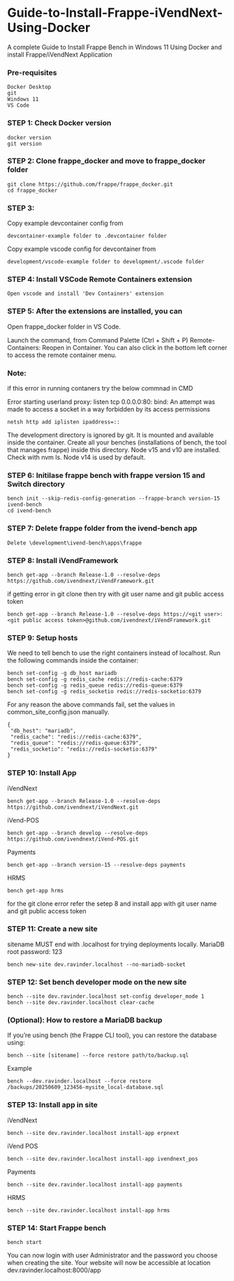 # Guide-to-Install-Frappe-iVendNext-Using-Docker

A complete Guide to Install Frappe Bench in Windows 11 Using Docker and install Frappe/iVendNext Application

### Pre-requisites 

    Docker Desktop
    git
    Windows 11 
    VS Code

### STEP 1: Check Docker version
    docker version
    git version

### STEP 2:  Clone frappe_docker and move to frappe_docker folder

    git clone https://github.com/frappe/frappe_docker.git
    cd frappe_docker

### STEP 3:

   Copy example devcontainer config from 
    
    devcontainer-example folder to .devcontainer folder
    
   Copy example vscode config for devcontainer from 
    
    development/vscode-example folder to development/.vscode folder
   
### STEP 4: Install VSCode Remote Containers extension
    
    Open vscode and install 'Dev Containers' extension
    
###  STEP 5: After the extensions are installed, you can

  Open frappe_docker folder in VS Code.
  
  Launch the command, from Command Palette (Ctrl + Shift + P) Remote-Containers: Reopen in Container. You can also click in the bottom left corner to access the remote   container menu.
  
### Note: 
   if this error in running contaners try the below commnad in CMD
   
   Error starting userland proxy: listen tcp 0.0.0.0:80: bind: An attempt was made to access a socket in a way forbidden by its access permissions
	
    netsh http add iplisten ipaddress=::
                
   The development directory is ignored by git. It is mounted and available inside the container. Create all your benches (installations of bench, the tool that          manages frappe) inside this directory.
   Node v15 and v10 are installed. Check with nvm ls. Node v14 is used by default.
                
    
### STEP 6: Initilase frappe bench with frappe version 15 and Switch directory
    
    bench init --skip-redis-config-generation --frappe-branch version-15 ivend-bench
    cd ivend-bench

### STEP 7: Delete frappe folder from the ivend-bench app 
 
    Delete \development\ivend-bench\apps\frappe
    
### STEP 8: Install iVendFramework

    bench get-app --branch Release-1.0 --resolve-deps https://github.com/ivendnext/iVendFramework.git
    
if getting error in git clone then try with git user name and git public access token 

    bench get-app --branch Release-1.0 --resolve-deps https://<git user>:<git public access token>@github.com/ivendnext/iVendFramework.git

### STEP 9: Setup hosts
    
   We need to tell bench to use the right containers instead of localhost. Run the following commands inside the container:

    bench set-config -g db_host mariadb
    bench set-config -g redis_cache redis://redis-cache:6379
    bench set-config -g redis_queue redis://redis-queue:6379
    bench set-config -g redis_socketio redis://redis-socketio:6379
    
  For any reason the above commands fail, set the values in common_site_config.json manually.

    {
	 "db_host": "mariadb",
	 "redis_cache": "redis://redis-cache:6379",
	 "redis_queue": "redis://redis-queue:6379",
	 "redis_socketio": "redis://redis-socketio:6379"
    }
    
### STEP 10: Install App
 iVendNext
    
    bench get-app --branch Release-1.0 --resolve-deps https://github.com/ivendnext/iVendNext.git

 iVend-POS
    
    bench get-app --branch develop --resolve-deps https://github.com/ivendnext/iVend-POS.git
 Payments

    bench get-app --branch version-15 --resolve-deps payments
 HRMS    
    
    bench get-app hrms
    
for the git clone error refer the setep 8 and install app with git user name and git public access token

### STEP 11: Create a new site
   sitename MUST end with .localhost for trying deployments locally.
   MariaDB root password: 123
    
    bench new-site dev.ravinder.localhost --no-mariadb-socket  

### STEP 12: Set bench developer mode on the new site
    
    bench --site dev.ravinder.localhost set-config developer_mode 1
    bench --site dev.ravinder.localhost clear-cache 
    
### (Optional): How to restore a MariaDB backup

If you’re using bench (the Frappe CLI tool), you can restore the database using:
    
    bench --site [sitename] --force restore path/to/backup.sql
    
Example

    bench --dev.ravinder.localhost --force restore /backups/20250609_123456-mysite_local-database.sql
    
### STEP 13: Install app in site
  iVendNext

    bench --site dev.ravinder.localhost install-app erpnext
    
  iVend POS

    bench --site dev.ravinder.localhost install-app ivendnext_pos   

  Payments

    bench --site dev.ravinder.localhost install-app payments
    
  HRMS 

    bench --site dev.ravinder.localhost install-app hrms

### STEP 14: Start Frappe bench 
    
    bench start
    
You can now login with user Administrator and the password you choose when creating the site. Your website will now be accessible at location dev.ravinder.localhost:8000/app
    
   
